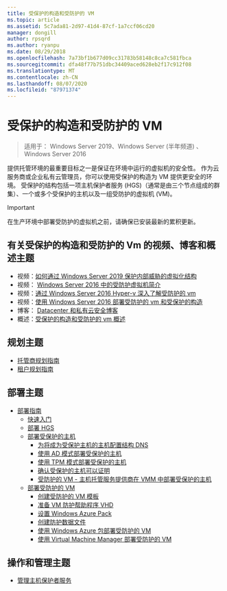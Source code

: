 ```yaml
---
title: 受保护的构造和受防护的 VM
ms.topic: article
ms.assetid: 5c7ada81-2d97-41d4-87cf-1a7ccf06cd20
manager: dongill
author: rpsqrd
ms.author: ryanpu
ms.date: 08/29/2018
ms.openlocfilehash: 7a73bf1b677d09cc31783b58148c8ca7c581fbca
ms.sourcegitcommit: dfa48f77b751dbc34409aced628eb2f17c912f08
ms.translationtype: MT
ms.contentlocale: zh-CN
ms.lasthandoff: 08/07/2020
ms.locfileid: "87971374"
---
```

# <a name="guarded-fabric-and-shielded-vms"></a>受保护的构造和受防护的 VM

>适用于： Windows Server 2019、Windows Server (半年频道) 、Windows Server 2016

提供托管环境的最重要目标之一是保证在环境中运行的虚拟机的安全性。 作为云服务商或企业私有云管理员，你可以使用受保护的构造为 VM 提供更安全的环境。 受保护的结构包括一项主机保护者服务 (HGS)（通常是由三个节点组成的群集）、一个或多个受保护的主机以及一组受防护的虚拟机 (VM)。

> [!IMPORTANT]
> 在生产环境中部署受防护的虚拟机之前，请确保已安装最新的累积更新。

## <a name="videos-blog-and-overview-topic-about-guarded-fabrics-and-shielded-vms"></a>有关受保护的构造和受防护的 Vm 的视频、博客和概述主题

- 视频：[如何通过 Windows Server 2019 保护内部威胁的虚拟化结构](https://myignite.techcommunity.microsoft.com/sessions/64690)
- 视频： [Windows Server 2016 中的受防护虚拟机简介](https://channel9.msdn.com/Shows/Mechanics/Introduction-to-Shielded-Virtual-Machines-in-Windows-Server-2016)
- 视频：[通过 Windows Server 2016 Hyper-v 深入了解受防护的 vm](https://channel9.msdn.com/events/Ignite/2016/BRK3124)
- 视频：[使用 Windows Server 2016 部署受防护的 vm 和受保护的构造](https://mva.microsoft.com/training-courses/deploying-shielded-vms-and-a-guarded-fabric-with-windows-server-2016-17131?l=WFLef7vUD_4604300474)
- 博客： [Datacenter 和私有云安全博客](https://blogs.technet.microsoft.com/datacentersecurity/)
- 概述：[受保护的构造和受防护的 vm 概述](Guarded-Fabric-and-Shielded-VMs.md)

## <a name="planning-topics"></a>规划主题

- [托管商规划指南](guarded-fabric-planning-for-hosters.md)
- [租户规划指南](guarded-fabric-shielded-vm-planning-for-tenants.md)

## <a name="deployment-topics"></a>部署主题

- [部署指南](guarded-fabric-deploying-hgs-overview.md)
    - [快速入门](guarded-fabric-deployment-overview.md)
    - [部署 HGS](guarded-fabric-setting-up-the-host-guardian-service-hgs.md)
    - [部署受保护的主机](guarded-fabric-configure-hgs-with-authorized-hyper-v-hosts.md)
        - [为将成为受保护主机的主机配置结构 DNS](guarded-fabric-configuring-fabric-dns.md)
        - [使用 AD 模式部署受保护的主机](guarded-fabric-admin-trusted-attestation-creating-a-security-group.md)
        - [使用 TPM 模式部署受保护的主机](guarded-fabric-tpm-trusted-attestation-capturing-hardware.md)
        - [确认受保护的主机可以证明](guarded-fabric-confirm-hosts-can-attest-successfully.md)
        - [受防护的 VM - 主机托管服务提供商在 VMM 中部署受保护的主机](https://technet.microsoft.com/system-center-docs/vmm/scenario/guarded-hosts)
    - [部署受防护的 VM](guarded-fabric-configuration-scenarios-for-shielded-vms-overview.md)
        - [创建受防护的 VM 模板](guarded-fabric-create-a-shielded-vm-template.md)
        - [准备 VM 防护帮助程序 VHD](guarded-fabric-vm-shielding-helper-vhd.md)
        - [设置 Windows Azure Pack](guarded-fabric-hoster-sets-up-windows-azure-pack.md)
        - [创建防护数据文件](guarded-fabric-tenant-creates-shielding-data.md)
        - [使用 Windows Azure 包部署受防护的 VM](guarded-fabric-shielded-vm-windows-azure-pack.md)
        - [使用 Virtual Machine Manager 部署受防护的 VM](guarded-fabric-tenant-deploys-shielded-vm-using-vmm.md)

## <a name="operations-and-management-topic"></a>操作和管理主题

- [管理主机保护者服务](guarded-fabric-manage-hgs.md)
